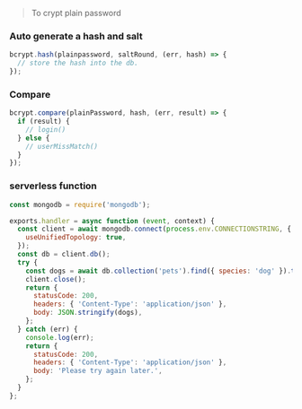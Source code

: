 > To crypt plain password

### Auto generate a hash and salt

```javascript
bcrypt.hash(plainpassword, saltRound, (err, hash) => {
  // store the hash into the db.
});
```

### Compare

```javascript
bcrypt.compare(plainPassword, hash, (err, result) => {
  if (result) {
    // login()
  } else {
    // userMissMatch()
  }
});
```

### serverless function

```javascript
const mongodb = require('mongodb');

exports.handler = async function (event, context) {
  const client = await mongodb.connect(process.env.CONNECTIONSTRING, {
    useUnifiedTopology: true,
  });
  const db = client.db();
  try {
    const dogs = await db.collection('pets').find({ species: 'dog' }).toArray();
    client.close();
    return {
      statusCode: 200,
      headers: { 'Content-Type': 'application/json' },
      body: JSON.stringify(dogs),
    };
  } catch (err) {
    console.log(err);
    return {
      statusCode: 200,
      headers: { 'Content-Type': 'application/json' },
      body: 'Please try again later.',
    };
  }
};
```
